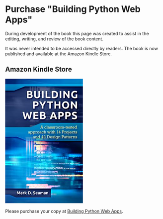 # Purchase "Building Python Web Apps"

During development of the book this page was created to assist in the editing,
writing, and review of the book content.

It was never intended  to be accessed directly by readers.  The book is now
published and available at the Amazon Kindle Store.


## Amazon Kindle Store

<img src="/static/images/shrinking-world.com/training/PythonWebApps.jpg.400.jpg" alt="Building Python Web Apps" />

Please purchase your copy at [Building Python Web Apps](https://www.amazon.com/dp/B0BB1LPCQ9).

